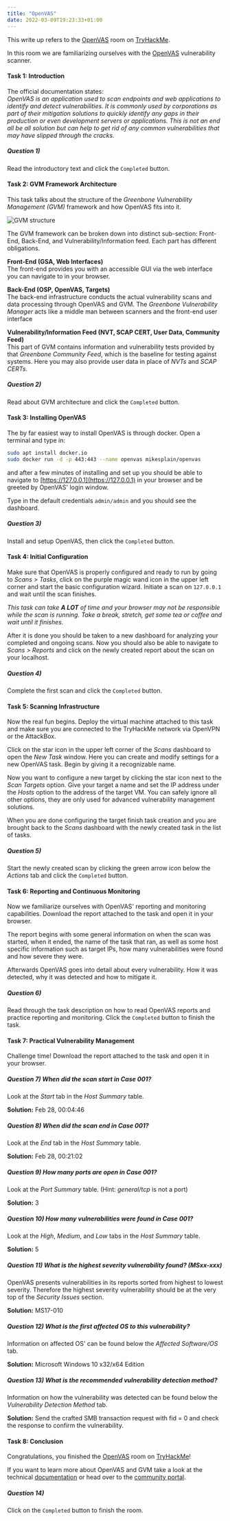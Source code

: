 ```yaml
---
title: "OpenVAS"
date: 2022-03-09T19:23:33+01:00
---
```


This write up refers to the [OpenVAS](https://tryhackme.com/room/openvas) room on [TryHackMe](https://tryhackme.com/).

In this room we are familiarizing ourselves with the [OpenVAS](https://openvas.org/) vulnerability scanner.

#### Task 1: Introduction

The official documentation states:  
_OpenVAS is an application used to scan endpoints and web applications to identify and detect vulnerabilities. It is commonly used by corporations as part of their mitigation solutions to quickly identify any gaps in their production or even development servers or applications. This is not an end all be all solution but can help to get rid of any common vulnerabilities that may have slipped through the cracks._

##### Question 1)

Read the introductory text and click the `Completed` button.

#### Task 2: GVM Framework Architecture

This task talks about the structure of the _Greenbone Vulnerability Management (GVM)_ framework and how OpenVAS fits into it.

![GVM structure](../../../../images/content/tryhackme/cyber_defense/openvas/GVM_breakdown.png "GVM structure")

The GVM framework can be broken down into distinct sub-section: Front-End, Back-End, and Vulnerability/Information feed. Each part has different obligations.

**Front-End (GSA, Web Interfaces)**  
The front-end provides you with an accessible GUI via the web interface you can navigate to in your browser.

**Back-End (OSP, OpenVAS, Targets)**  
The back-end infrastructure conducts the actual vulnerability scans and data processing through OpenVAS and GVM. The _Greenbone Vulnerability Manager_ acts like a middle man between scanners and the front-end user interface

**Vulnerability/Information Feed (NVT, SCAP CERT, User Data, Community Feed)**  
This part of GVM contains information and vulnerability tests provided by that _Greenbone Community Feed_, which is the baseline for testing against systems. Here you may also provide user data in place of _NVTs_ and _SCAP CERTs_.

##### Question 2)

Read about GVM architecture and click the `Completed` button.

#### Task 3: Installing OpenVAS

The by far easiest way to install OpenVAS is through docker. Open a terminal and type in:

```bash
sudo apt install docker.io
sudo docker run -d -p 443:443 --name openvas mikesplain/openvas
```

and after a few minutes of installing and set up you should be able to navigate to [https://127.0.0.1](https://127.0.0.1) in your browser and be greeted by OpenVAS' login window.

Type in the default credentials `admin/admin` and you should see the dashboard.

##### Question 3)

Install and setup OpenVAS, then click the `Completed` button.

#### Task 4: Initial Configuration

Make sure that OpenVAS is properly configured and ready to run by going to _Scans > Tasks_, click on the purple magic wand icon in the upper left corner and start the basic configuration wizard. Initiate a scan on `127.0.0.1` and wait until the scan finishes.

_This task can take **A LOT** of time and your browser may not be responsible while the scan is running. Take a break, stretch, get some tea or coffee and wait until it finishes._

After it is done you should be taken to a new dashboard for analyzing your completed and ongoing scans. Now you should also be able to navigate to _Scans > Reports_ and click on the newly created report about the scan on your localhost.

##### Question 4)

Complete the first scan and click the `Completed` button.

#### Task 5: Scanning Infrastructure

Now the real fun begins. Deploy the virtual machine attached to this task and make sure you are connected to the TryHackMe network via OpenVPN or the AttackBox.

Click on the star icon in the upper left corner of the _Scans_ dashboard to open the _New Task_ window. Here you can create and modify settings for a new OpenVAS task. Begin by giving it a recognizable name.

Now you want to configure a new target by clicking the star icon next to the _Scan Targets_ option. Give your target a name and set the IP address under the _Hosts_ option to the address of the target VM. You can safely ignore all other options, they are only used for advanced vulnerability management solutions.

When you are done configuring the target finish task creation and you are brought back to the _Scans_ dashboard with the newly created task in the list of tasks.

##### Question 5)

Start the newly created scan by clicking the green arrow icon below the _Actions_ tab and click the `Completed` button.

#### Task 6: Reporting and Continuous Monitoring

Now we familiarize ourselves with OpenVAS' reporting and monitoring capabilities. Download the report attached to the task and open it in your browser.

The report begins with some general information on when the scan was started, when it ended, the name of the task that ran, as well as some host specific information such as target IPs, how many vulnerabilities were found and how severe they were.

Afterwards OpenVAS goes into detail about every vulnerability. How it was detected, why it was detected and how to mitigate it.

##### Question 6)

Read through the task description on how to read OpenVAS reports and practice reporting and monitoring. Click the `Completed` button to finish the task.

#### Task 7: Practical Vulnerability Management

Challenge time! Download the report attached to the task and open it in your browser.

##### Question 7) When did the scan start in Case 001?

Look at the _Start_ tab in the _Host Summary_ table.

**Solution:** Feb 28, 00:04:46

##### Question 8) When did the scan end in Case 001?

Look at the _End_ tab in the _Host Summary_ table.

**Solution:** Feb 28, 00:21:02

##### Question 9) How many ports are open in Case 001?

Look at the _Port Summary_ table. (Hint: _general/tcp_ is not a port)

**Solution:** 3

##### Question 10) How many vulnerabilities were found in Case 001?

Look at the _High_, _Medium_, and _Low_ tabs in the _Host Summary_ table.

**Solution:** 5

##### Question 11) What is the highest severity vulnerability found? (MSxx-xxx)

OpenVAS presents vulnerabilities in its reports sorted from highest to lowest severity. Therefore the highest severity vulnerability should be at the very top of the _Security Issues_ section.

**Solution:** MS17-010

##### Question 12) What is the first affected OS to this vulnerability?

Information on affected OS' can be found below the _Affected Software/OS_ tab.

**Solution:** Microsoft Windows 10 x32/x64 Edition

##### Question 13) What is the recommended vulnerability detection method?

Information on how the vulnerability was detected can be found below the _Vulnerability Detection Method_ tab.

**Solution:** Send the crafted SMB transaction request with fid = 0 and check the response to confirm the vulnerability.

#### Task 8: Conclusion

Congratulations, you finished the [OpenVAS](https://tryhackme.com/room/openvas) room on [TryHackMe](https://tryhackme.com/)!

If you want to learn more about OpenVAS and GVM take a look at the technical [documentation](https://docs.greenbone.net/) or head over to the [community portal](https://community.greenbone.net/).

##### Question 14)

Click on the `Completed` button to finish the room.
